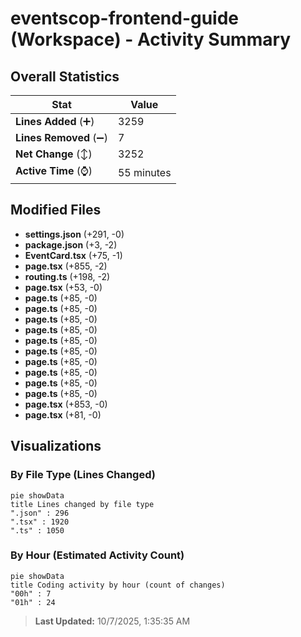 # eventscop-frontend-guide (Workspace) - Activity Summary 

## Overall Statistics

| Stat                   | Value                                                             |
| ---------------------- | ----------------------------------------------------------------- |
| **Lines Added** (➕)   | 3259                                          |
| **Lines Removed** (➖) | 7                                        |
| **Net Change** (↕)    | 3252                |
| **Active Time** (⌚)   | 55 minutes |


## Modified Files
- **settings.json** (+291, -0)
- **package.json** (+3, -2)
- **EventCard.tsx** (+75, -1)
- **page.tsx** (+855, -2)
- **routing.ts** (+198, -2)
- **page.tsx** (+53, -0)
- **page.ts** (+85, -0)
- **page.ts** (+85, -0)
- **page.ts** (+85, -0)
- **page.ts** (+85, -0)
- **page.ts** (+85, -0)
- **page.ts** (+85, -0)
- **page.ts** (+85, -0)
- **page.ts** (+85, -0)
- **page.ts** (+85, -0)
- **page.ts** (+85, -0)
- **page.tsx** (+853, -0)
- **page.tsx** (+81, -0)

## Visualizations

### By File Type (Lines Changed)

```mermaid
pie showData
title Lines changed by file type
".json" : 296
".tsx" : 1920
".ts" : 1050
```

### By Hour (Estimated Activity Count)

```mermaid
pie showData
title Coding activity by hour (count of changes)
"00h" : 7
"01h" : 24
```


> **Last Updated:** 10/7/2025, 1:35:35 AM